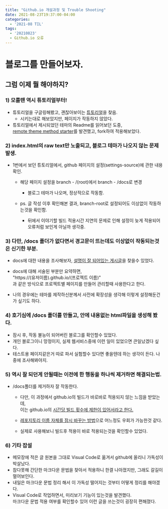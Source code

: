 ```yaml
---
title: "Github.io 개설과정 및 Trouble Shooting"
date: 2021-08-23T19:37:00-04:00
categories:
  - '2021-08 TIL'
tags:
  - '20210823'
  - Github.io 오류
---
```


# 블로그를 만들어보자.
## 그럼 이제 뭘 해야하지?

### 1) 모를땐 역시 튜토리얼부터!
* 튜토리얼을 구글링해봤고, 괜찮아보이는 [튜토리얼]을 찾음.  
  * 시키는대로 해보았지만, 페이지가 작동하지 않았다.
* 튜토리얼에서 제시되었던 테마의 Readme를 읽어보던 도중,  
[remote theme method starter]를 발견했고, fork하여 적용해보았다.



### 2) index.html의 raw text만 노출되고, 블로그 테마가 나오지 않는 문제 발생.
* 1번에서 보던 튜토리얼에서, github 페이지의 설정(settings-source)에 관한 내용 확인.

  * 해당 페이지 설정을 branch - /(root)에서 branch - /docs로 변경
    * 블로그 테마가 나오며, 정상적으로 작동함.
  
  * ps. 글 작성 이후 확인해본 결과, branch-root로 설정되어도 이상없이 작동하는것을 확인함.
    * 뒤에서 이야기할 빌드 적용시간 지연의 문제로 인해 설정이 늦게 적용되어 오류처럼 보인게 아닐까 생각중. 

### 3) 다만, /docs 폴더가 없다면서 경고문이 뜨는데도 이상없이 작동되는것은 신기한 부분.

* docs에 대한 내용을 조사해보자, [설명이 잘 되어있는 게시글]을 찾을수 있었다.

* docs에 대해 서술된 부분만 요약하면,  
"https://(유저이름).github.io/(프로젝트 이름)"  
과 같은 방식으로 프로젝트별 페이지를 만들어 관리할때 사용한다고 한다.
* 나의 경우에는 테마를 제작하신분께서 사전에 확장성을 생각해 이렇게 설정해둔건가 싶기도 하다.

### 4) 호기심에 /docs 폴더를 만들고, 안에 내용없는 html파일을 생성해 봤다.

* 잠시 후, 작동 불능이 되어버린 블로그를 확인할수 있었다.  
* 개인 블로그이니 망정이지, 실제 웹서비스중에 이런 일이 있었으면 큰일났겠다 싶다.  
* 테스트용 페이지같은거 따로 파서 실험할수 있다면 좋을텐데 하는 생각이 든다. 나중에 조사해봐야지.

### 5) 역시 잘 되던게 안될때는 이전에 한 행동을 하나씩 제거하면 해결되는법.  
* /docs폴더를 제거하자 잘 작동한다.

  * 다만, 이 과정에서 github.io의 빌드가 바로바로 적용되지 않는 느낌을 받았는데,  
이는 github.io의 [시간당 빌드 횟수에 제한이 있어서라고 한다.]

  * [레포지토리 이름 자체를 잠시 바꾸는 방법]으로 어느정도 우회가 가능한것 같다.  
  * 실제로 사용해보니 빌드후 적용이 바로 적용되는것을 확인할수 있었다. 

### 6) 기타 잡설  
* 메모장에 적은 글 원본을 그대로 Visual Code로 옮겨서 github에 올리니 가독성이 박살났다.  
* 참다못해 간단한 마크다운 문법을 찾아서 적용하니 한결 나아졌지만, 그래도 갈길이 멀어보인다.  
* 내일은 마크다운 문법 정리 해서 이 가독성 떨어지는 것부터 어떻게 정리를 해야겠다.
* Visual Code로 작업하면서, 미리보기 기능이 있는것을 발견했다.  
마크다운 문법 적용 여부를 확인할수 있어 이런 글을 쓰는것이 굉장히 편해졌다.


[튜토리얼]: https://dreamgonfly.github.io/blog/jekyll-remote-theme/
[remote theme method starter]: https://github.com/mmistakes/minimal-mistakes
[설명이 잘 되어있는 게시글]: https://mygumi.tistory.com/285
[시간당 빌드 횟수에 제한이 있어서라고 한다.]: https://forteleaf.tistory.com/entry/githubio-%EB%B8%94%EB%A1%9C%EA%B7%B8-%EB%A7%8C%EB%93%A0-%ED%9B%84%EA%B8%B0
[레포지토리 이름 자체를 잠시 바꾸는 방법]: https://velog.io/@shg4821/%EA%B9%83%ED%97%88%EB%B8%8C-%EB%B8%94%EB%A1%9C%EA%B7%B8-%EB%A7%8C%EB%93%A4%EA%B8%B0-1.5